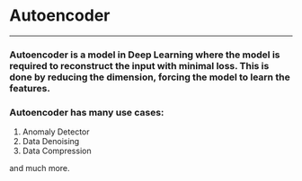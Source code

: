 # Autoencoder

***

### Autoencoder is a model in Deep Learning where the model is required to reconstruct the input with minimal loss. This is done by reducing the dimension, forcing the model to learn the features.

### Autoencoder has many use cases:
1) Anomaly Detector
2) Data Denoising
3) Data Compression 

and much more.
